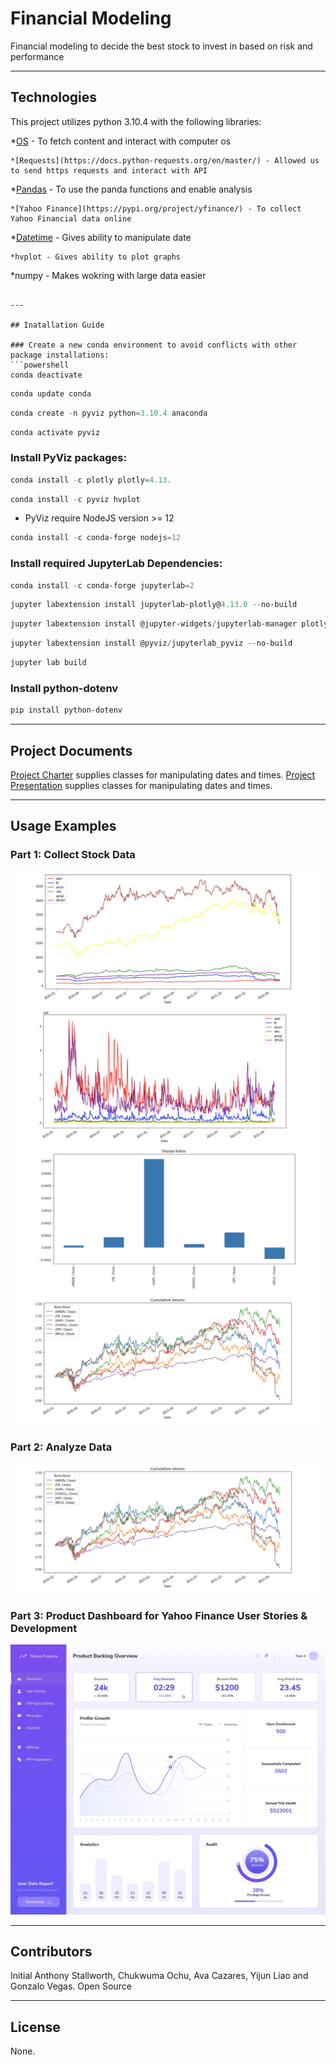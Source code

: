 # Financial Modeling

Financial modeling to decide the best stock to invest in based on risk and performance

---

## Technologies

This project utilizes python 3.10.4 with the following libraries:

*[OS](https://docs.python.org/3/library/os.html) - To fetch content and interact with computer os
```
*[Requests](https://docs.python-requests.org/en/master/) - Allowed us to send https requests and interact with API
```
*[Pandas](https://pandas.pydata.org/docs/) - To use the panda functions and enable analysis
```
*[Yahoo Finance](https://pypi.org/project/yfinance/) - To collect Yahoo Financial data online
```
*[Datetime](https://docs.python.org/3/library/datetime.html) - Gives ability to manipulate date
```
*hvplot - Gives ability to plot graphs
```
*numpy - Makes wokring with large data easier
```

---

## Inatallation Guide

### Create a new conda environment to avoid conflicts with other package installations:
```powershell
conda deactivate
```
```powershell
conda update conda
```
```powershell
conda create -n pyviz python=3.10.4 anaconda
```
```powershell
conda activate pyviz
```
### Install PyViz packages:
```powershell
conda install -c plotly plotly=4.13.
```
```powershell
conda install -c pyviz hvplot
```
- PyViz require NodeJS version >= 12
```powershell
conda install -c conda-forge nodejs=12
```
### Install required JupyterLab Dependencies:
```powershell
conda install -c conda-forge jupyterlab=2
```
```powershell
jupyter labextension install jupyterlab-plotly@4.13.0 --no-build
```
```powershell
jupyter labextension install @jupyter-widgets/jupyterlab-manager plotlywidget@4.13.0 --no-build
```
```powershell
jupyter labextension install @pyviz/jupyterlab_pyviz --no-build
```
```powershell
jupyter lab build
```
### Install python-dotenv
```powershell
pip install python-dotenv
```
---
## Project Documents
[Project Charter](https://docs.google.com/document/d/1PwWpAx9TNOI1_Te6dbrxN5pMoMWYN-R-o6w_eiTE7Fg/edit?usp=sharing) supplies classes for manipulating dates and times.
[Project Presentation](https://docs.google.com/presentation/d/142zyyKktEoblm1tSIeBZa16DZEpnM30K_iBPf_0D8tw/edit?usp=sharing) supplies classes for manipulating dates and times.

---
## Usage Examples

### Part 1: Collect Stock Data
![Historical Data One](images/historical_data_one.png)
![Historical Data Two](images/historical_data_two.png)
![Sharp Ratio](images/sharp_ratio.png)
![Cummulative Returns](images/cummulative_returns.png)

### Part 2: Analyze Data
![Cummulative Returns](images/cummulative_returns.png)

### Part 3: Product Dashboard for Yahoo Finance User Stories & Development
![Yahoo Dashboard](images/yahoo_dashboard.png)

---
## Contributors
Initial Anthony Stallworth, Chukwuma Ochu, Ava Cazares, Yijun Liao and Gonzalo Vegas. Open Source

---
## License
None.


